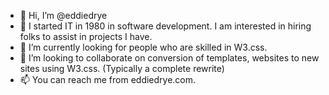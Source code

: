 - 👋 Hi, I’m @eddiedrye
- 👀 I started IT in 1980 in software development.  I am interested in hiring folks to assist in projects I have.
- 🌱 I’m currently looking for people who are skilled in W3.css.
- 💞️ I’m looking to collaborate on conversion of templates, websites to new sites using W3.css. (Typically a complete rewrite)
- 📫 You can reach me from eddiedrye.com.

<!---
Have a good day.
--->
